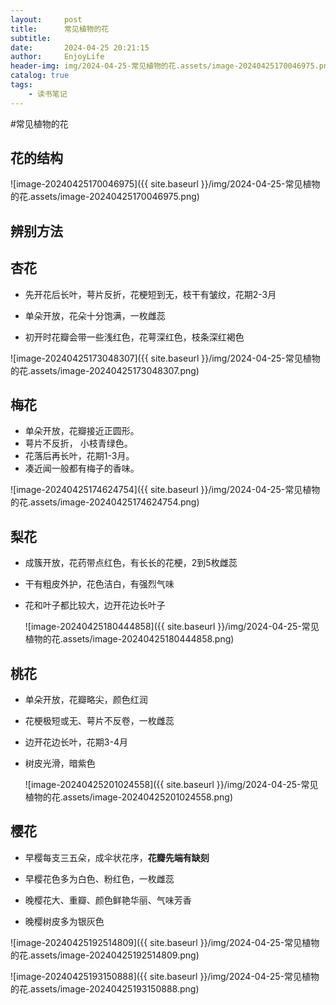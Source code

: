 ```yaml
---
layout:     post
title:      常见植物的花
subtitle:   
date:       2024-04-25 20:21:15
author:     EnjoyLife
header-img: img/2024-04-25-常见植物的花.assets/image-20240425170046975.png
catalog: true
tags:
    - 读书笔记
---
```


#常见植物的花

## 花的结构

![image-20240425170046975]({{ site.baseurl }}/img/2024-04-25-常见植物的花.assets/image-20240425170046975.png)

## 辨别方法



## 杏花

- 先开花后长叶，萼片反折，花梗短到无，枝干有皱纹，花期2-3月

- 单朵开放，花朵十分饱满，一枚雌蕊

- 初开时花瓣会带一些浅红色，花萼深红色，枝条深红褐色


![image-20240425173048307]({{ site.baseurl }}/img/2024-04-25-常见植物的花.assets/image-20240425173048307.png)

## 梅花

- 单朵开放，花瓣接近正圆形。
- 萼片不反折， 小枝青绿色。
- 花落后再长叶，花期1-3月。
- 凑近闻一般都有梅子的香味。

![image-20240425174624754]({{ site.baseurl }}/img/2024-04-25-常见植物的花.assets/image-20240425174624754.png)



## 梨花

- 成簇开放，花药带点红色，有长长的花梗，2到5枚雌蕊

- 干有粗皮外护，花色洁白，有强烈气味

- 花和叶子都比较大，边开花边长叶子

  ![image-20240425180444858]({{ site.baseurl }}/img/2024-04-25-常见植物的花.assets/image-20240425180444858.png)

## 桃花

- 单朵开放，花瓣略尖，颜色红润

- 花梗极短或无、萼片不反卷，一枚雌蕊

- 边开花边长叶，花期3-4月 

- 树皮光滑，暗紫色

  ![image-20240425201024558]({{ site.baseurl }}/img/2024-04-25-常见植物的花.assets/image-20240425201024558.png)



## 樱花

- 早樱每支三五朵，成伞状花序，**花瓣先端有缺刻**

- 早樱花色多为白色、粉红色，一枚雌蕊

- 晚樱花大、重瓣、颜色鲜艳华丽、气味芳香

- 晚樱树皮多为银灰色

![image-20240425192514809]({{ site.baseurl }}/img/2024-04-25-常见植物的花.assets/image-20240425192514809.png)

![image-20240425193150888]({{ site.baseurl }}/img/2024-04-25-常见植物的花.assets/image-20240425193150888.png)





